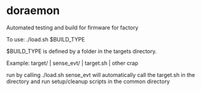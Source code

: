 doraemon
========

Automated testing and build for firmware for factory

To use:
./load.sh $BUILD_TYPE

$BUILD_TYPE is defined by a folder in the targets directory.

Example:
target/
  | sense_evt/
      | target.sh
      | other crap

run by calling ./load.sh sense_evt
will automatically call the target.sh in the directory and run setup/cleanup scripts in the common directory

